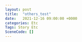 ```yaml
---
layout: post
title:  "others_test"
date:   2021-12-16 09:00:00 +0000
categories: Etc
Tags: Story Etc
SceneCode: []
---
```

